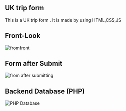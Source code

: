 ## UK trip form
This is a UK trip form . It is made by using HTML,CSS,JS
## Front-Look
![fromfront](https://github.com/user-attachments/assets/e0aedfcf-bed3-441a-93c3-ff18203e94ce)
## Form after Submit
![from after submitting](https://github.com/user-attachments/assets/6917ca8a-7af5-4153-8fa4-77008f9ffe09)
## Backend Database (PHP)
![PHP Database](https://github.com/user-attachments/assets/a459f86a-3f24-439e-af97-5473b73ff780)

